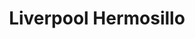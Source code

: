 ---
title: "Liverpool Hermosillo"
url: /hermosillo/liverpool-hermosillo/
shop: grandes almacenes
---